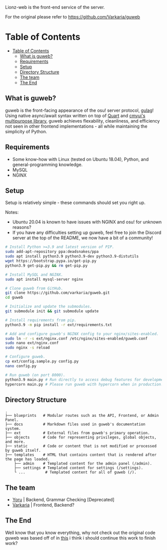 Lionz-web is the front-end service of the server.

For the original please refer to https://github.com/Varkaria/guweb


Table of Contents
==================
- [Table of Contents](#table-of-contents)
  - [What is guweb?](#what-is-guweb)
  - [Requirements](#requirements)
  - [Setup](#setup)
  - [Directory Structure](#directory-structure)
  - [The team](#the-team)
  - [The End](#the-end)

What is guweb?
------

guweb is the front-facing appearance of the osu! server protocol, [gulag](https://github.com/cmyui/gulag)!
Using native async/await syntax written on top of [Quart](https://github.com/pgjones/quart) and
[cmyui's multipurpose library](https://github.com/cmyui/cmyui_pkg), guweb achieves flexability, cleanliness,
and efficiency not seen in other frontend implementations - all while maintaining the simplicity of Python.

Requirements
------

- Some know-how with Linux (tested on Ubuntu 18.04), Python, and general-programming knowledge.
- MySQL
- NGINX

Setup
------

Setup is relatively simple - these commands should set you right up.

Notes:

- Ubuntu 20.04 is known to have issues with NGINX and osu! for unknown reasons?
- If you have any difficulties setting up guweb, feel free to join the Discord server at the top of the README, we now have a bit of a community!

```sh
# Install Python >=3.9 and latest version of PIP.
sudo add-apt-repository ppa:deadsnakes/ppa
sudo apt install python3.9 python3.9-dev python3.9-distutils
wget https://bootstrap.pypa.io/get-pip.py
python3.9 get-pip.py && rm get-pip.py

# Install MySQL and NGINX.
sudo apt install mysql-server nginx

# Clone guweb from GitHub.
git clone https://github.com/varkaria/guweb.git
cd guweb

# Initialize and update the submodules.
git submodule init && git submodule update

# Install requirements from pip.
python3.9 -m pip install -r ext/requirements.txt

# Add and configure guweb's NGINX config to your nginx/sites-enabled.
sudo ln -r -s ext/nginx.conf /etc/nginx/sites-enabled/guweb.conf
sudo nano ext/nginx.conf
sudo nginx -s reload

# Configure guweb.
cp ext/config.sample.py config.py
nano config.py

# Run guweb (on port 8000).
python3.9 main.py # Run directly to access debug features for development!
hypercorn main.py # Please run guweb with hypercorn when in production! It will improve performance drastically by disabling all of the debug features a developer would need!
```

Directory Structure
------

    .
    ├── blueprints   # Modular routes such as the API, Frontend, or Admin Panel.
    ├── docs         # Markdown files used in guweb's documentation system.
    ├── ext          # External files from guweb's primary operation.
    ├── objects      # Code for representing privileges, global objects, and more.
    ├── static       # Code or content that is not modified or processed by guweb itself.
    ├── templates    # HTML that contains content that is rendered after the page has loaded.
        ├── admin    # Templated content for the admin panel (/admin).
        ├── settings # Templated content for settings (/settings).
        └ ...         # Templated content for all of guweb (/).


The team
------
- [Yoru](https://github.com/Yo-ru) | Backend, Grammar Checking [Deprecated]
- [Varkaria](https://github.com/Varkaria) | Frontend, Backend?

The End
------

Well know that you know everything, why not check out the original code guweb was based off of in [this](https://github.com/yo-ru/gulag-web) i think i should continue this work to finish work?
